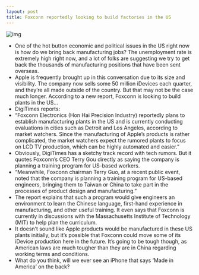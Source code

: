 ```yaml
---
layout: post
title: Foxconn reportedly looking to build factories in the US
---
```

![img](http://media.idownloadblog.com/wp-content/uploads/2012/01/foxconn-sign1.jpg)
* One of the hot button economic and political issues in the US right now is how do we bring back manufacturing jobs? The unemployment rate is extremely high right now, and a lot of folks are suggesting we try to get back the thousands of manufacturing positions that have been sent overseas.
* Apple is frequently brought up in this conversation due to its size and visibility. The company now sells some 50 million iDevices each quarter, and they’re all made outside of the country. But that may not be the case much longer. According to a new report, Foxconn is looking to build plants in the US…
* DigiTimes reports:
* “Foxconn Electronics (Hon Hai Precision Industry) reportedly plans to establish manufacturing plants in the US and is currently conducting evaluations in cities such as Detroit and Los Angeles, according to market watchers. Since the manufacturing of Apple’s products is rather complicated, the market watchers expect the rumored plants to focus on LCD TV production, which can be highly automated and easier.”
* Obviously, DigiTimes has a sketchy track record with tech rumors. But it quotes Foxconn’s CEO Terry Gou directly as saying the company is planning a training program for US-based workers.
* “Meanwhile, Foxconn chairman Terry Guo, at a recent public event, noted that the company is planning a training program for US-based engineers, bringing them to Taiwan or China to take part in the processes of product design and manufacturing.”
* The report explains that such a program would give engineers an environment to learn the Chinese language, first-hand experience in manufacturing, and other useful training. It even says that Foxconn is currently in discussions with the Massachusetts Institute of Technology (MIT) to help plan the curriculum.
* It doesn’t sound like Apple products would be manufactured in these US plants initially, but it’s possible that Foxconn could move some of its iDevice production here in the future. It’s going to be tough though, as American laws are much tougher than they are in China regarding working terms and conditions.
* What do you think, will we ever see an iPhone that says ‘Made in America’ on the back?

